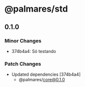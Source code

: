 # @palmares/std

## 0.1.0

### Minor Changes

- 374b4a4: Só testando

### Patch Changes

- Updated dependencies [374b4a4]
  - @palmares/core@0.1.0
